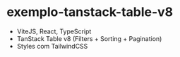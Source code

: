 # exemplo-tanstack-table-v8
+ ViteJS, React, TypeScript
+ TanStack Table v8 (Filters + Sorting + Pagination)
+ Styles com TailwindCSS
